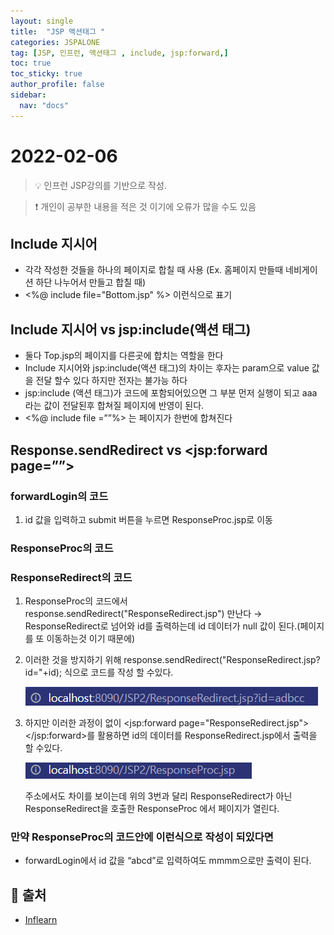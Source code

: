 ```yaml
---
layout: single
title:  "JSP 액션태그 "
categories: JSPALONE
tag: [JSP, 인프런, 액션태그 , include, jsp:forward,]
toc: true
toc_sticky: true
author_profile: false
sidebar:
  nav: "docs"
---
```



# 2022-02-06


<!--Quote-->
> 💡 인프런 JSP강의를 기반으로 작성.

> ❗ 개인이 공부한 내용을 적은 것 이기에 오류가 많을 수도 있음


## Include 지시어

- 각각 작성한 것들을 하나의 페이지로 합칠  때 사용 (Ex. 홈페이지 만들때 네비게이션 하단 나누어서 만들고 합칠 때)
- <%@ include file="Bottom.jsp" %> 이런식으로 표기


## Include 지시어 vs jsp:include(액션 태그)

<script src="https://gist.github.com/kimyeong96/45f5aad09e479dbf2cb2e0a8bdf901b9.js"></script>

- 둘다 Top.jsp의 페이지를 다른곳에 합치는 역할을 한다
- Include 지시어와 jsp:include(액션 태그)의 차이는 후자는 param으로 value 값을 전달 할수 있다 하지만 전자는 불가능 하다
- jsp:include (액션 태그)가 코드에 포함되어있으면 그 부분 먼저 실행이 되고 aaa 라는 값이 전달된후 합쳐질 페이지에 반영이 된다.
- <%@ include file =””%> 는 페이지가 한번에 합쳐진다

## Response.sendRedirect vs <jsp:forward page=””>

### forwardLogin의 코드

<script src="https://gist.github.com/kimyeong96/9100d4896485b73a375676345b88a277.js"></script>

1. id 값을 입력하고 submit 버튼을 누르면 ResponseProc.jsp로 이동

### ResponseProc의 코드

<script src="https://gist.github.com/kimyeong96/1fa89312c0175c2e2cde9a9dcf1585c8.js"></script>

### ResponseRedirect의 코드

<script src="https://gist.github.com/kimyeong96/f45e68024c882062b79de77f8a71adc7.js"></script>

1. ResponseProc의 코드에서 response.sendRedirect("ResponseRedirect.jsp") 만난다 → ResponseRedirect로 넘어와 id를 출력하는데 id 데이터가 null 값이 된다.(페이지를 또 이동하는것 이기 때문에)
2. 이러한 것을 방지하기 위해 response.sendRedirect("ResponseRedirect.jsp?id="+id); 식으로 코드를 작성 할 수있다.

    ![host2.png](/assets/images/posts/2022-02-06/host2.png)

3. 하지만 이러한 과정이 없이 <jsp:forward page="ResponseRedirect.jsp"></jsp:forward>를 활용하면 id의 데이터를 ResponseRedirect.jsp에서 출력을 할 수있다.

    ![host.png](/assets/images/posts/2022-02-06/host.png)

    주소에서도 차이를 보이는데 위의 3번과 달리 ResponseRedirect가 아닌 ResponseRedirect을 호출한 ResponseProc 에서 페이지가 열린다.


### 만약 ResponseProc의 코드안에 이런식으로 작성이 되있다면
<script src="https://gist.github.com/kimyeong96/1652a75692e530bed476e050bd582214.js"></script>

- forwardLogin에서 id 값을 “abcd”로 입력하여도  mmmm으로만 출력이 된다.

## 📑 출처
 - [Inflearn](https://www.inflearn.com/course/jsp-%EC%9B%B9%EA%B0%9C%EB%B0%9C-%EC%87%BC%ED%95%91%EB%AA%B0-%ED%94%84%EB%A1%9C%EA%B7%B8%EB%9E%98%EB%B0%8D/dashboard)